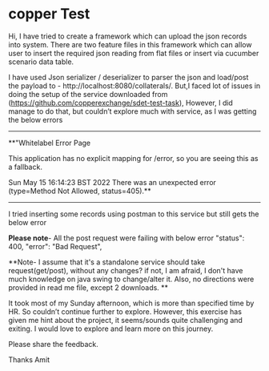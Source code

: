 # copper Test

Hi, I have tried to create a framework which can upload the json records into system.
There are two feature files in this framework which can allow user to insert the required json
reading from flat files or insert via cucumber scenario data table.

I have used Json serializer / deserializer to parser the json and load/post the payload to - http://localhost:8080/collaterals/.
But,I faced lot of issues in doing the setup of the service downloaded from (https://github.com/copperexchange/sdet-test-task),
However, I did manage to do that, but couldn’t explore much with service, as I was getting the below errors 
********************************************************************************************************************
**"Whitelabel Error Page

This application has no explicit mapping for /error, so you are seeing this as a fallback.

Sun May 15 16:14:23 BST 2022
There was an unexpected error (type=Method Not Allowed, status=405).**
********************************************************************************************************************
I tried inserting some records using postman to this service but still gets the below error

**Please note**- All the post request were failing with below error "status": 400, "error": "Bad Request",
                 

**Note- I assume that it's a standalone service should take request(get/post), without any changes?
      if not, I am afraid, I don't have much knowledge on java swing to change/alter it.
      Also, no directions were provided in read me file, except 2 downloads.
**

It took most of my Sunday afternoon, which is more than specified time by HR. So couldn’t continue further to explore.
However, this exercise has given me hint about the project, it seems/sounds quite challenging and exiting.
I would love to explore and learn more on this journey.

Please share the feedback. 

Thanks
Amit
